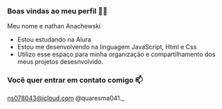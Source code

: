 ### Boas vindas ao meu perfil 🧠🤙

Meu nome e nathan Anachewski

- Estou estudando na Alura
- Estou me desenvolvendo na linguagem JavaScript, Html e Css
- Utilizo esse espaço para minha organização e compartilhamento dos meus projetos desesnvolvido.
### Você quer entrar em contato comigo 📫
ns078043@icloud.com
@quaresma041._
